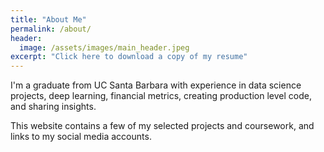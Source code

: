 ```yaml
---
title: "About Me"
permalink: /about/
header:
  image: /assets/images/main_header.jpeg
excerpt: "Click here to download a copy of my resume"
---
```


I'm a graduate from UC Santa Barbara with experience in data science projects, deep learning, financial metrics, creating production level code, and sharing insights.

This website contains a few of my selected projects and coursework, and links to my social media accounts. 
